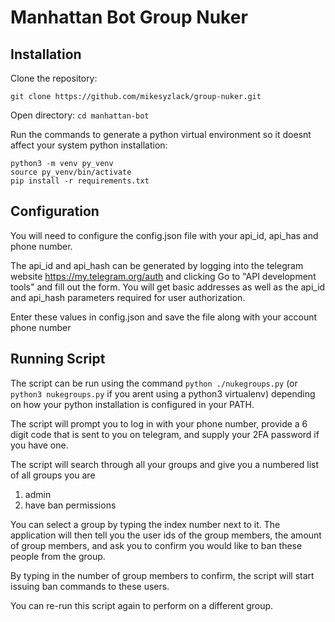 # Manhattan Bot Group Nuker

## Installation
Clone the repository:
```
git clone https://github.com/mikesyzlack/group-nuker.git
```

Open directory:
`cd manhattan-bot`

Run the commands to generate a python virtual environment so it doesnt affect your system python installation:
```
python3 -m venv py_venv
source py_venv/bin/activate
pip install -r requirements.txt
```

## Configuration
You will need to configure the config.json file with your api_id, api_has and phone number. 

The api_id and api_hash can be generated by logging into the telegram website https://my.telegram.org/auth and clicking Go to "API development tools" and fill out the form. You will get basic addresses as well as the api_id and api_hash parameters required for user authorization.

Enter these values in config.json and save the file along with your account phone number

## Running Script
The script can be run using the command
`python ./nukegroups.py` (or `python3 nukegroups.py` if you arent using a python3 virtualenv) depending on how your python installation is configured in your PATH.

The script will prompt you to log in with your phone number, provide a 6 digit code that is sent to you on telegram, and supply your 2FA password if you have one.

The script will search through all your groups and give you a numbered list of all groups you are 
1. admin
2. have ban permissions

You can select a group by typing the index number next to it. The application will then tell you the user ids of the group members, the amount of group members, and ask you to confirm you would like to ban these people from the group.

By typing in the number of group members to confirm, the script will start issuing ban commands to these users.

You can re-run this script again to perform on a different group.
